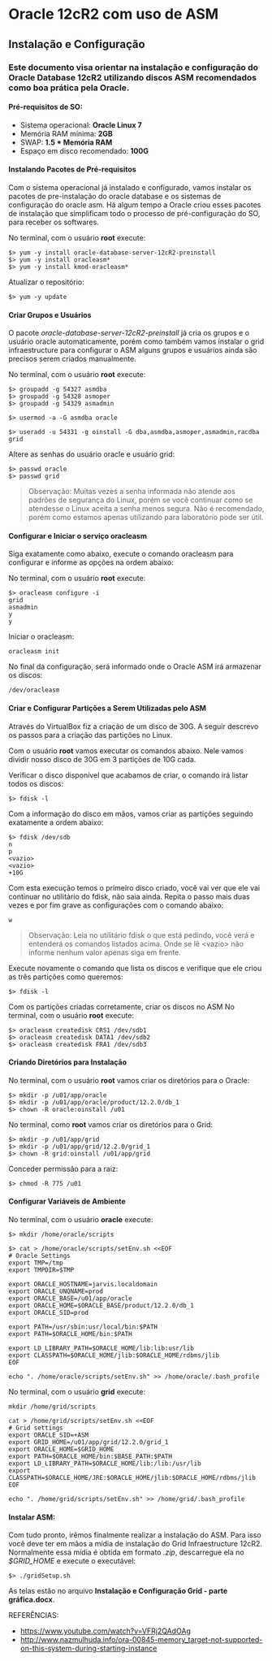 # Oracle 12cR2 com uso de ASM
## Instalação e Configuração
### Este documento visa orientar na instalação e configuração do Oracle Database 12cR2 utilizando discos ASM recomendados como boa prática pela Oracle.

#### Pré-requisitos de SO:

* Sistema operacional: **Oracle Linux 7**
* Memória RAM mínima: **2GB**
* SWAP: **1.5 * Memória RAM**
* Espaço em disco recomendado: **100G**


#### Instalando Pacotes de Pré-requisitos
Com o sistema operacional já instalado e configurado, vamos instalar os pacotes de pre-instalação do oracle database e os sistemas de configuração do oracle asm. Há algum tempo a Oracle
criou esses pacotes de instalação que simplificam todo o processo de pré-configuração do SO, para receber os softwares.

No terminal, com o usuário **root** execute:

```
$> yum -y install oracle-database-server-12cR2-preinstall
$> yum -y install oracleasm*
$> yum -y install kmod-oracleasm*
```

Atualizar o repositório:

```
$> yum -y update
```

#### Criar Grupos e Usuários
O pacote *oracle-database-server-12cR2-preinstall* já cria os grupos e o usuário oracle automaticamente, porém como também vamos instalar o grid infraestructure para configurar o ASM
alguns grupos e usuários ainda são precisos serem criados manualmente.

No terminal, com o usuário **root** execute:

```
$> groupadd -g 54327 asmdba
$> groupadd -g 54328 asmoper
$> groupadd -g 54329 asmadmin

$> usermod -a -G asmdba oracle

$> useradd -u 54331 -g oinstall -G dba,asmdba,asmoper,asmadmin,racdba grid
```

Altere as senhas do usuário oracle e usuário grid:

```
$> passwd oracle
$> passwd grid
```

> Observação: Muitas vezes a senha informada não atende aos padrões de segurança do Linux, porém se você continuar como se atendesse o Linux aceita a senha menos segura. Não é recomendado, porém como estamos apenas utilizando para laboratório pode ser útil.

#### Configurar e Iniciar o serviço oracleasm
Siga exatamente como abaixo, execute o comando oracleasm para configurar e informe as opções na ordem abaixo:

No terminal, com o usuário **root** execute:

```
$> oracleasm configure -i
grid
asmadmin
y
y
```

Iniciar o oracleasm:

```
oracleasm init
```

No final da configuração, será informado onde o Oracle ASM irá armazenar os discos:

```
/dev/oracleasm
```

#### Criar e Configurar Partições a Serem Utilizadas pelo ASM
Através do VirtualBox fiz a criação de um disco de 30G. A seguir descrevo os passos para a criação das partições no Linux.

Com o usuário **root** vamos executar os comandos abaixo. Nele vamos dividir nosso disco de 30G em 3 partições de 10G cada.

Verificar o disco disponível que acabamos de criar, o comando irá listar todos os discos:

```
$> fdisk -l
```

Com a informação do disco em mãos, vamos criar as partições seguindo exatamente a ordem abaixo:

```
$> fdisk /dev/sdb
n
p
<vazio>
<vazio>
+10G
```

Com esta execução temos o primeiro disco criado, você vai ver que ele vai continuar no utilitário do fdisk, não saia ainda. Repita o passo mais duas vezes e por fim grave as configurações com o comando abaixo:

```
w
```

> Observação: Leia no utilitário fdisk o que está pedindo, você verá e entenderá os comandos listados acima. Onde se lê \<vazio\> não informe nenhum valor apenas siga em frente.

Execute novamente o comando que lista os discos e verifique que ele criou as três partições como queremos:

```
$> fdisk -l
```

Com os partições criadas corretamente, criar os discos no ASM
No terminal, com o usuário **root** execute:

```
$> oracleasm createdisk CRS1 /dev/sdb1
$> oracleasm createdisk DATA1 /dev/sdb2
$> oracleasm createdisk FRA1 /dev/sdb3
```

#### Criando Diretórios para Instalação

No terminal, com o usuário **root** vamos criar os diretórios para o Oracle:

```
$> mkdir -p /u01/app/oracle
$> mkdir -p /u01/app/oracle/product/12.2.0/db_1
$> chown -R oracle:oinstall /u01
```

No terminal, como **root** vamos criar os diretórios para o Grid:

```
$> mkdir -p /u01/app/grid
$> mkdir -p /u01/app/grid/12.2.0/grid_1
$> chown -R grid:oinstall /u01/app/grid
```

Conceder permissão para a raiz:

```
$> chmod -R 775 /u01
```

#### Configurar Variáveis de Ambiente
No terminal, com o usuário **oracle** execute:

```
$> mkdir /home/oracle/scripts
```

```
$> cat > /home/oracle/scripts/setEnv.sh <<EOF
# Oracle Settings
export TMP=/tmp
export TMPDIR=$TMP

export ORACLE_HOSTNAME=jarvis.localdomain
export ORACLE_UNQNAME=prod
export ORACLE_BASE=/u01/app/oracle
export ORACLE_HOME=$ORACLE_BASE/product/12.2.0/db_1
export ORACLE_SID=prod

export PATH=/usr/sbin:usr/local/bin:$PATH
export PATH=$ORACLE_HOME/bin:$PATH

export LD_LIBRARY_PATH=$ORACLE_HOME/lib:lib:usr/lib
export CLASSPATH=$ORACLE_HOME/jlib:$ORACLE_HOME/rdbms/jlib
EOF
```

```
echo ". /home/oracle/scripts/setEnv.sh" >> /home/oracle/.bash_profile
```

No terminal, com o usuário **grid** execute:

```
mkdir /home/grid/scripts
```

```
cat > /home/grid/scripts/setEnv.sh <<EOF
# Grid settings
export ORACLE_SID=+ASM
export GRID_HOME=/u01/app/grid/12.2.0/grid_1
export ORACLE_HOME=$GRID_HOME
export PATH=$ORACLE_HOME/bin:$BASE_PATH:$PATH
export LD_LIBRARY_PATH=$ORACLE_HOME/lib:/lib:/usr/lib
export CLASSPATH=$ORACLE_HOME/JRE:$ORACLE_HOME/jlib:$ORACLE_HOME/rdbms/jlib
EOF
```

```
echo ". /home/grid/scripts/setEnv.sh" >> /home/grid/.bash_profile
```

#### Instalar ASM:
Com tudo pronto, irêmos finalmente realizar a instalação do ASM. Para isso você deve ter em mãos a mídia de instalação do Grid Infraestructure 12cR2.
Normalmente essa mídia é obtida em formato *.zip*, descarregue ela no *$GRID_HOME* e execute o executável:

```
$> ./gridSetup.sh
```

As telas estão no arquivo **Instalação e Configuração Grid - parte gráfica.docx**.

REFERÊNCIAS:

- https://www.youtube.com/watch?v=VFRj2QAdOAg
- http://www.nazmulhuda.info/ora-00845-memory_target-not-supported-on-this-system-during-starting-instance

